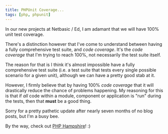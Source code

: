 ```yaml
---
title: PHPUnit Coverage...
tags: [php, phpunit]
---
```

In our new projects at Netbasic / Ed, I am adamant that we will have 100% unit test coverage.

There's a distinction however that I've come to understand between having a fully comprehensive test suite, and _code coverage_. It's the _code coverage_ that I'm trying to reach 100%, not necessarily the test suite itself.

The reason for that is I think it's almost impossible have a fully comprehensive test suite (i.e. a test suite that tests every single possible scenario for a given unit), although we can have a pretty good stab at it.

However, I firmly believe that by having 100% _code coverage_ that it will drastically reduce the chance of problems happening. My reasoning for this is that if _all_ code within a module, component or application is "run" during the tests, then that **must** be a good thing.

Sorry for a pretty pathetic update after nearly seven months of no blog posts, but I'm a busy bee.

By the way, check out [PHP Hampshire](http://www.phphants.co.uk/meetups)! :)

